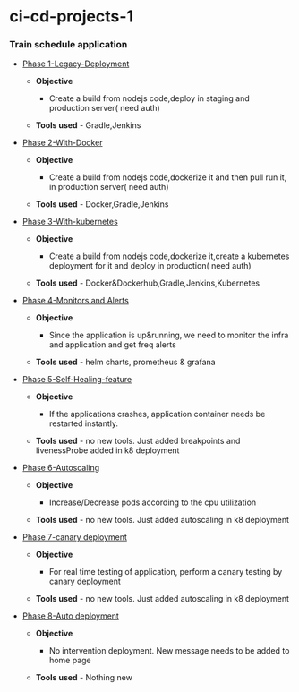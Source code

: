 # ci-cd-projects-1

### Train schedule application

   * [Phase 1-Legacy-Deployment](https://github.com/sivakumar-j-secondary-ac/15.1.1.0.ci-cd-train-schedule-legacy-deployment)
   
     * **Objective** 
         * Create a build from nodejs code,deploy in staging and production server( need auth)
         
     * **Tools used** - Gradle,Jenkins
     
   * [Phase 2-With-Docker](https://github.com/sivakumar-j-secondary-ac/15.1.2.0-ci-cd-train-schedule-with-docker)
   
     * **Objective** 
         * Create a build from nodejs code,dockerize it and then pull run it, in  production server( need auth)
         
     * **Tools used** - Docker,Gradle,Jenkins

   * [Phase 3-With-kubernetes](https://github.com/sivakumar-j-secondary-ac/15.1.3.0-ci-cd-train-schedule-with-k8)
   
     * **Objective** 
         * Create a build from nodejs code,dockerize it,create a kubernetes deployment for it and deploy in production( need auth)
         
     * **Tools used** - Docker&Dockerhub,Gradle,Jenkins,Kubernetes
     
   
   * [Phase 4-Monitors and Alerts](https://github.com/sivakumar-j-secondary-ac/15.1.4.0--ci-cd-train-schedule-monitors-and-alerts)
   
     * **Objective** 
         * Since the application is up&running, we need to monitor the infra and application and get freq alerts
         
     * **Tools used** - helm charts, prometheus & grafana
     
   * [Phase 5-Self-Healing-feature](https://github.com/sivakumar-j-secondary-ac/15.1.5.0--ci-cd-train-schedule-self-heal)
   
     * **Objective** 
         * If the applications crashes, application container needs be restarted instantly. 
         
     * **Tools used** - no new tools. Just added breakpoints and livenessProbe added in k8 deployment     


   * [Phase 6-Autoscaling](https://github.com/sivakumar-j-secondary-ac/15.1.6.0--ci-cd-train-schedule-auto-scale)
   
     * **Objective** 
         * Increase/Decrease pods according to the cpu utilization
         
     * **Tools used** - no new tools. Just added autoscaling in k8 deployment     
     
   * [Phase 7-canary deployment](https://github.com/sivakumar-j-secondary-ac/15.1.7.0--ci-cd-train-schedule-canary-deployment)
   
     * **Objective** 
         * For real time testing of application, perform a canary testing by canary deployment
         
     * **Tools used** - no new tools. Just added autoscaling in k8 deployment 
   * [Phase 8-Auto deployment](https://github.com/sivakumar-j-secondary-ac/15.1.8.0--ci-cd-train-schedule-auto-deploy)
   
     * **Objective** 
         * No intervention deployment. New message needs to be added to home page
         
     * **Tools used** - Nothing new 
